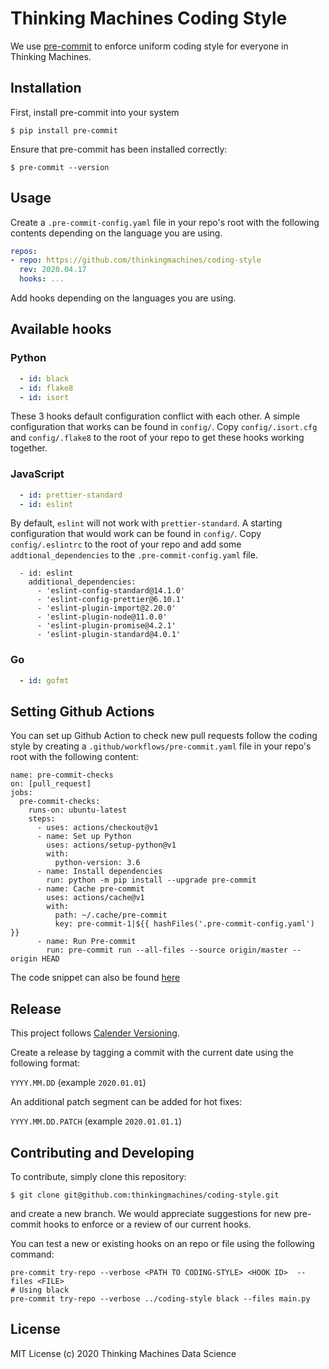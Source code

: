 # Thinking Machines Coding Style

We use [pre-commit](https://pre-commit.com) to enforce uniform coding style for everyone
in Thinking Machines.

## Installation

First, install pre-commit into your system

```
$ pip install pre-commit
```

Ensure that pre-commit has been installed correctly:

```
$ pre-commit --version
```

## Usage

Create a `.pre-commit-config.yaml` file in your repo's root with the following contents
depending on the language you are using.

```yaml
repos:
- repo: https://github.com/thinkingmachines/coding-style
  rev: 2020.04.17
  hooks: ...
```

Add hooks depending on the languages you are using.

## Available hooks

### Python

```yaml
  - id: black
  - id: flake8
  - id: isort
```

These 3 hooks default configuration conflict with each other. A simple configuration that works can be
found in `config/`. Copy `config/.isort.cfg` and `config/.flake8` to the root of your repo to get
these hooks working together.
### JavaScript

```yaml
  - id: prettier-standard
  - id: eslint
```

By default, `eslint` will not work with `prettier-standard`. A starting configuration that would work can be found
in `config/`. Copy `config/.eslintrc` to the root of your repo and add some `addtional_dependencies` to the 
 `.pre-commit-config.yaml` file.

```
  - id: eslint
    additional_dependencies:
      - 'eslint-config-standard@14.1.0'
      - 'eslint-config-prettier@6.10.1'
      - 'eslint-plugin-import@2.20.0'
      - 'eslint-plugin-node@11.0.0'
      - 'eslint-plugin-promise@4.2.1'
      - 'eslint-plugin-standard@4.0.1'
```

### Go

```yaml
  - id: gofmt
```

## Setting Github Actions

You can set up Github Action to check new pull requests follow the coding style by
creating a `.github/workflows/pre-commit.yaml` file in your repo's root with the following content:
```
name: pre-commit-checks
on: [pull_request]
jobs:
  pre-commit-checks:
    runs-on: ubuntu-latest
    steps:
      - uses: actions/checkout@v1
      - name: Set up Python
        uses: actions/setup-python@v1
        with:
          python-version: 3.6
      - name: Install dependencies
        run: python -m pip install --upgrade pre-commit
      - name: Cache pre-commit
        uses: actions/cache@v1
        with:
          path: ~/.cache/pre-commit
          key: pre-commit-1|${{ hashFiles('.pre-commit-config.yaml') }}
      - name: Run Pre-commit
        run: pre-commit run --all-files --source origin/master --origin HEAD
```

The code snippet can also be found [here](https://github.com/thinkingmachines/gh-actions/blob/master/.github/workflows/pre-commit.yaml)

## Release

This project follows [Calender Versioning](https://calver.org/).

Create a release by tagging a commit with the current date using the following format:

`YYYY.MM.DD` (example `2020.01.01`)

An additional patch segment can be added for hot fixes:

`YYYY.MM.DD.PATCH` (example `2020.01.01.1`)

## Contributing and Developing

To contribute, simply clone this repository:

```
$ git clone git@github.com:thinkingmachines/coding-style.git
```

and create a new branch. We would appreciate suggestions for new pre-commit
hooks to enforce or a review of our current hooks.

You can test a new or existing hooks on an repo or file using the following command:
```
pre-commit try-repo --verbose <PATH TO CODING-STYLE> <HOOK ID>  --files <FILE>
# Using black
pre-commit try-repo --verbose ../coding-style black --files main.py
```

## License

MIT License (c) 2020 Thinking Machines Data Science
